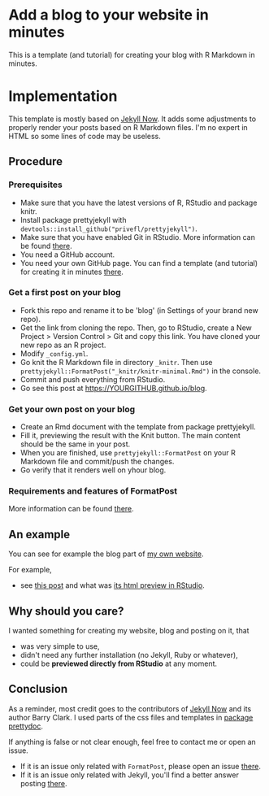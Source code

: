 # Add a blog to your website in minutes

This is a template (and tutorial) for creating your blog with R Markdown in minutes.

# Implementation

This template is mostly based on [Jekyll Now](https://github.com/barryclark/jekyll-now). It adds some adjustments to properly render your posts based on R Markdown files.
I'm no expert in HTML so some lines of code may be useless.


## Procedure

### Prerequisites

- Make sure that you have the latest versions of R, RStudio and package knitr. 
- Install package prettyjekyll with `devtools::install_github("privefl/prettyjekyll")`.
- Make sure that you have enabled Git in RStudio. More information can be found [there](https://support.rstudio.com/hc/en-us/articles/200532077-Version-Control-with-Git-and-SVN).
- You need a GitHub account. 
- You need your own GitHub page. You can find a template (and tutorial) for creating it in minutes [there](https://github.com/privefl/rmarkdown-website-template).

### Get a first post on your blog

- Fork this repo and rename it to be 'blog' (in Settings of your brand new repo).
- Get the link from cloning the repo. Then, go to RStudio, create a New Project > Version Control > Git and copy this link. You have cloned your new repo as an R project.
- Modify `_config.yml`.
- Go knit the R Markdown file in directory `_knitr`. Then use `prettyjekyll::FormatPost("_knitr/knitr-minimal.Rmd")` in the console.
- Commit and push everything from RStudio.
- Go see this post at https://YOURGITHUB.github.io/blog.

### Get your own post on your blog

- Create an Rmd document with the template from package prettyjekyll.
- Fill it, previewing the result with the Knit button. The main content should be the same in your post.
- When you are finished, use `prettyjekyll::FormatPost` on your R Markdown file and commit/push the changes.
- Go verify that it renders well on yhour blog. 

### Requirements and features of FormatPost

More information can be found [there](https://github.com/privefl/prettyjekyll#requirements-and-features-of-formatpost).

## An example

You can see for example the blog part of [my own website](https://privefl.github.io/).

For example, 

- see [this post](https://privefl.github.io/blog/R-package-primefactr/) and what was [its html preview in RStudio](https://htmlpreview.github.io/?https://github.com/privefl/blog/blob/gh-pages/_knitr/post-primefactr.html). 

## Why should you care?

I wanted something for creating my website, blog and posting on it, that 

- was very simple to use,
- didn't need any further installation (no Jekyll, Ruby or whatever),
- could be __previewed directly from RStudio__ at any moment.

## Conclusion

As a reminder, most credit goes to the contributors of [Jekyll Now](https://github.com/barryclark/jekyll-now) and its author Barry Clark. I used parts of the css files and templates in [package prettydoc](https://github.com/yixuan/prettydoc).

If anything is false or not clear enough, feel free to contact me or open an issue. 

- If it is an issue only related with `FormatPost`, please open an issue [there](https://github.com/privefl/prettyjekyll/issues).
- If it is an issue only related with Jekyll, you'll find a better answer posting [there](https://github.com/barryclark/jekyll-now).
